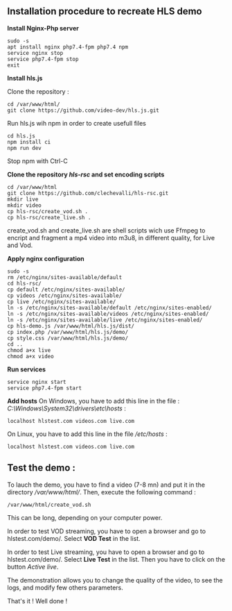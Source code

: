 ## **Installation  procedure to recreate HLS demo**

**Install Nginx-Php server**

    sudo -s
    apt install nginx php7.4-fpm php7.4 npm   
    service nginx stop
    service php7.4-fpm stop
    exit

**Install hls.js**

Clone the repository :

    cd /var/www/html/
    git clone https://github.com/video-dev/hls.js.git
    
Run hls.js wih npm in order to create usefull files

    cd hls.js
    npm install ci
    npm run dev

Stop npm with Ctrl-C

**Clone the repository *hls-rsc* and set encoding scripts**

    cd /var/www/html
    git clone https://github.com/clechevalli/hls-rsc.git
    mkdir live
    mkdir video
    cp hls-rsc/create_vod.sh .
    cp hls-rsc/create_live.sh .

create_vod.sh and create_live.sh are shell scripts wich use Ffmpeg to encript and fragment a mp4 video into m3u8, in different quality, for Live and Vod.

**Apply nginx configuration**

    sudo -s
    rm /etc/nginx/sites-available/default
    cd hls-rsc/
    cp default /etc/nginx/sites-available/
    cp videos /etc/nginx/sites-available/
    cp live /etc/nginx/sites-available/
    ln -s /etc/nginx/sites-available/default /etc/nginx/sites-enabled/
    ln -s /etc/nginx/sites-available/videos /etc/nginx/sites-enabled/
    ln -s /etc/nginx/sites-available/live /etc/nginx/sites-enabled/
    cp hls-demo.js /var/www/html/hls.js/dist/
    cp index.php /var/www/html/hls.js/demo/
    cp style.css /var/www/html/hls.js/demo/
    cd ..
    chmod a+x live
    chmod a+x video
    
   **Run services**
   
    service nginx start
    service php7.4-fpm start
    
**Add hosts**
On Windows, you have to add this line in the file : *C:\Windows\System32\drivers\etc\hosts* :

    localhost hlstest.com videos.com live.com
On  Linux, you have to add this line in the file */etc/hosts* :

    localhost hlstest.com videos.com live.com

## Test the demo :
To lauch the demo, you have to find a video (7-8 mn) and put it in the directory */var/www/html/*. Then, execute the following command :

    /var/www/html/create_vod.sh

This can be long, depending on your computer power.

In order to test VOD streaming, you have to open a browser and go to hlstest.com/demo/. Select **VOD Test** in the list.

In order to test Live streaming, you have to open a browser and go to hlstest.com/demo/. Select **Live Test** in the list. Then you have to click on the button *Active live*. 

The demonstration allows you to change the quality of the video, to see the logs, and modify few others parameters. 

That's it ! Well done !
